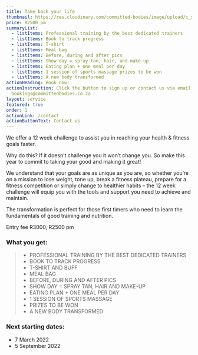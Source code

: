 ```yaml
---
title: Take back your life
thumbnail: https://res.cloudinary.com/committed-bodies/image/upload/c_scale,f_auto,q_auto,w_600/v1642662980/services/membership-Take-Back-Your-Life-Benoni.png
price: R2500 pm
summaryList:
  - listItems: Professional training by the best dedicated trainers
  - listItems: Book to track progress
  - listItems: T-shirt
  - listItems: Meal bag
  - listItems: Before, during and after pics
  - listItems: Show day = spray tan, hair, and make-up
  - listItems: Eating plan + one meal per day
  - listItems: 1 session of sports massage prizes to be won
  - listItems: A new body transformed
actionHeading: Book now!
actionInstruction: Click the button to sign up or contact us via email at
  bookings@committedbodies.co.za
layout: service
featured: true
order: 1
actionLink: /contact
actionButtonText: Contact us
---
```

We offer a 12 week challenge to assist you in reaching your health & fitness goals faster.

Why do this? If it doesn’t challenge you it won’t change you. So make this year to commit to taking your good and making it great!

We understand that your goals are as unique as you are, so whether you’re on a mission to lose weight, tone up, break a fitness plateau, prepare for a fitness competition or simply change to healthier habits – the 12 week challenge will equip you with the tools and support you need to achieve and maintain.

The transformation is perfect for those first timers who need to learn the fundamentals of good training and nutrition.

Entry fee R3000, R2500 pm

### What you get:

> * PROFESSIONAL TRAINING BY THE BEST DEDICATED TRAINERS
> * BOOK TO TRACK PROGRESS
> * T-SHIRT AND BUFF
> * MEAL BAG
> * BEFORE, DURING AND AFTER PICS
> * SHOW DAY = SPRAY TAN, HAIR AND MAKE-UP
> * EATING PLAN + ONE MEAL PER DAY
> * 1 SESSION OF SPORTS MASSAGE
> * PRIZES TO BE WON
> * A NEW BODY TRANSFORMED

### Next starting dates:

* 7 March 2022
* 5 September 2022